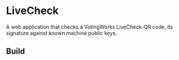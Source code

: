 # LiveCheck

A web application that checks a VotingWorks LiveCheck-QR code, its
signature against known machine public keys.

## Build


